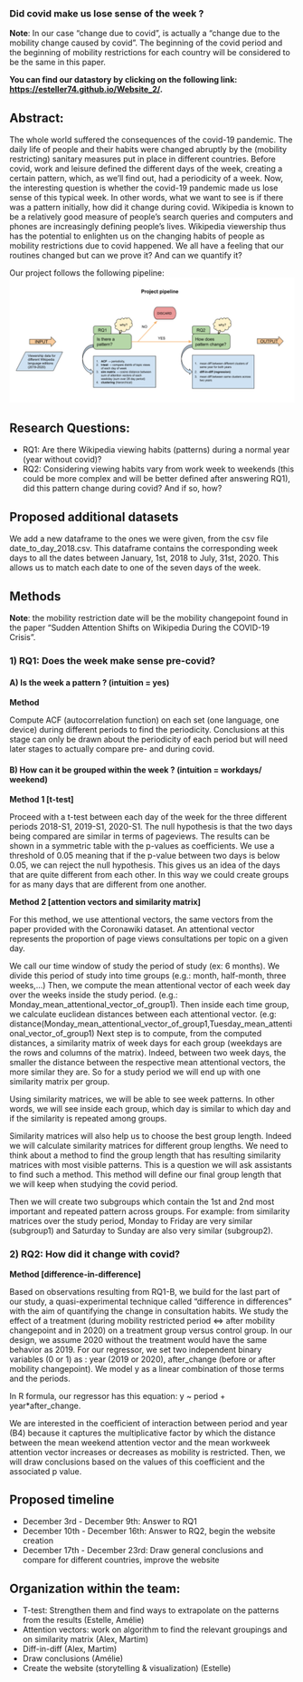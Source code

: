 ### Did covid make us lose sense of the week ? 

**Note**: In our case “change due to covid”, is actually a “change due to the mobility change caused by covid”. The beginning of the covid period and the beginning of mobility restrictions for each country will be considered to be the same in this paper. 

**You can find our datastory by clicking on the following link: https://esteller74.github.io/Website_2/.**

## Abstract: 

The whole world suffered the consequences of the covid-19 pandemic. The daily life of people and their habits were changed abruptly by the (mobility restricting) sanitary measures put in place in different countries. Before covid, work and leisure defined the different days of the week, creating a certain pattern, which, as we’ll find out, had a periodicity of a week. Now, the interesting question is whether the covid-19 pandemic made us lose sense of this typical week. In other words, what we want to see is if there was a pattern initially, how did it change during covid. Wikipedia is known to be a relatively good measure of people’s search queries and computers and phones are increasingly defining people’s lives. Wikipedia viewership thus has the potential to enlighten us on the changing habits of people as mobility restrictions due to covid happened. We all have a feeling that our routines changed but can we prove it? And can we quantify it?

Our project follows the following pipeline: 
![pipeline](pipeline.png "Project pipeline")

## Research Questions: 
- RQ1: Are there Wikipedia viewing habits (patterns) during a normal year (year without covid)?
- RQ2: Considering viewing habits vary from work week to weekends (this could be more complex and will be better defined after answering RQ1), did this pattern change during covid? And if so, how?
## Proposed additional datasets
We add a new dataframe to the ones we were given, from the csv file date_to_day_2018.csv. This dataframe contains the corresponding week days to all the dates between January, 1st, 2018 to July, 31st, 2020. This allows us to match each date to one of the seven days of the week.
## Methods
**Note**: the mobility restriction date will be the mobility changepoint found in the paper “Sudden Attention Shifts on Wikipedia During the COVID-19 Crisis”. 

### 1) RQ1: Does the week make sense pre-covid?

#### A) Is the week a pattern ? (intuition = yes)

**Method**

Compute ACF (autocorrelation function) on each set (one language, one device) during different periods to find the periodicity. Conclusions at this stage can only be drawn about the periodicity of each period but will need later stages to actually compare pre- and during covid.

#### B) How can it be grouped within the week ? (intuition = workdays/ weekend)

**Method 1 [t-test]**

Proceed with a t-test between each day of the week for the three different periods 2018-S1, 2019-S1, 2020-S1. The null hypothesis is that the two days being compared are similar in terms of pageviews. The results can be shown in a symmetric table with the p-values as coefficients. We use a threshold of 0.05 meaning that if the p-value between two days is below 0.05, we can reject the null hypothesis. This gives us an idea of the days that are quite different from each other. In this way we could create groups for as many days that are different from one another. 

**Method 2 [attention vectors and similarity matrix]**

For this method, we use attentional vectors, the same vectors from the paper provided with the Coronawiki dataset. An attentional vector represents the proportion of page views consultations per topic on a given day.

We call our time window of study the period of study (ex: 6 months). We divide this period of study into time groups (e.g.: month, half-month, three weeks,...)
Then, we compute the mean attentional vector of each week day over the weeks inside the study period. (e.g.: Monday_mean_attentional_vector_of_group1). 
Then inside each time group, we calculate euclidean distances between each attentional vector. (e.g: distance(Monday_mean_attentional_vector_of_group1,Tuesday_mean_attentional_vector_of_group1)
Next step is to compute, from the computed distances, a similarity matrix of week days for each group (weekdays are the rows and columns of the matrix). Indeed, between two week days, the smaller the distance between the respective mean attentional vectors, the more similar they are. So for a study period we will end up with one similarity matrix per group. 

Using similarity matrices, we will be able to see week patterns. In other words, we will see inside each group, which day is similar to which day and if the similarity is repeated among groups. 

Similarity matrices will also help us to choose the best group length. Indeed we will calculate similarity matrices for different group lengths. We need to think about a method to find the group length that has resulting similarity matrices with most visible patterns. This is a question we will ask assistants to find such a method.
This method will define our final group length that we will keep when studying the covid period.

Then we will create two subgroups which contain the 1st and 2nd most important and repeated pattern across groups. For example: from similarity matrices over the study period, Monday to Friday are very similar (subgroup1) and Saturday to Sunday are also very similar (subgroup2). 

### 2) RQ2: How did it change with covid? 

**Method [difference-in-difference]**

Based on observations resulting from RQ1-B, we build for the last part of our study, a quasi-experimental technique called “difference in differences” with the aim of quantifying the change in consultation habits. We study the effect of a treatment (during mobility restricted period ⇔ after mobility changepoint and in 2020) on a treatment group versus control group. In our design, we assume 2020 without the treatment would have the same behavior as 2019. For our regressor, we set two independent binary variables (0 or 1) as : year (2019 or 2020), after_change (before or after mobility changepoint). We model y as a linear combination of those terms and the periods. 
 
In R formula, our regressor has this equation: y ~ period + year*after_change. 
 
We are interested in the coefficient of interaction between period and year (B4) because it captures the multiplicative factor by which the distance between the mean weekend attention vector and the mean workweek attention vector increases or decreases as mobility is restricted. Then, we will draw conclusions based on the values of this coefficient and the associated p value.

## Proposed timeline

- December 3rd - December 9th: Answer to RQ1
- December 10th - December 16th: Answer to RQ2, begin the website creation
- December 17th - December 23rd: Draw general conclusions and compare for different countries, improve the website

## Organization within the team: 

- T-test: Strengthen them and find ways to extrapolate on the patterns from the results (Estelle, Amélie)
- Attention vectors: work on algorithm to find the relevant groupings and on similarity matrix (Alex, Martim)
- Diff-in-diff (Alex, Martim)
- Draw conclusions (Amélie)
- Create the website (storytelling & visualization) (Estelle)

